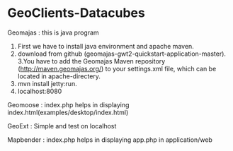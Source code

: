 # GeoClients-Datacubes
Geomajas : 
this is java program
1. First we have to install java environment and apache maven.
2. download from github (geomajas-gwt2-quickstart-application-master).
3.You have to add the Geomajas Maven repository (http://maven.geomajas.org/) to your settings.xml file, which can be located in apache-directery.
4. mvn install jetty:run.
5. localhost:8080

Geomoose : 
index.php helps in displaying index.html(examples/desktop/index.html)

GeoExt : 
Simple and test on localhost

Mapbender : 
index.php helps in displaying app.php in application/web





